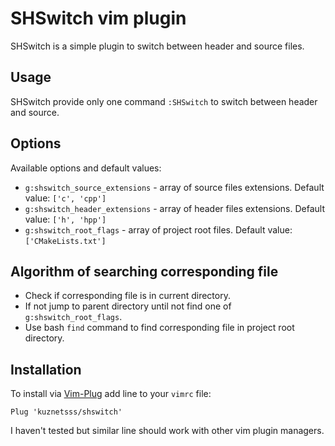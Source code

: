 # SHSwitch vim plugin

SHSwitch is a simple plugin to switch between header and source files. 

## Usage

SHSwitch provide only one command `:SHSwitch` to switch between header and source.

## Options

Available options and default values:

* `g:shswitch_source_extensions` - array of source files extensions. Default value: `['c', 'cpp']`
* `g:shswitch_header_extensions` - array of header files extensions. Default value: `['h', 'hpp']`
* `g:shswitch_root_flags` - array of project root files. Default value: `['CMakeLists.txt']`

## Algorithm of searching corresponding file 

* Check if corresponding file is in current directory.
* If not jump to parent directory until not find one of `g:shswitch_root_flags`.
* Use bash `find` command to find corresponding file in project root directory.

## Installation

To install via [Vim-Plug](https://github.com/junegunn/vim-plug) add line to your `vimrc` file:

`Plug 'kuznetsss/shswitch'`

I haven't tested but similar line should work with other vim plugin managers.
